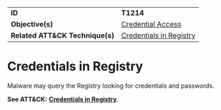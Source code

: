 |||
|---------|------------------------|
|**ID**|**T1214**|
|**Objective(s)**|[Credential Access](https://github.com/MBCProject/mbc-markdown/tree/master/credential-access)|
|**Related ATT&CK Technique(s)**|[Credentials in Registry](https://attack.mitre.org/techniques/T1214/)|

Credentials in Registry
=======================
Malware may query the Registry looking for credentials and passwords.

**See ATT&CK:** [**Credentials in Registry**](https://attack.mitre.org/techniques/T1214/).